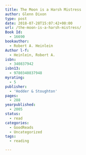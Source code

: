```yaml
---
title: The Moon is a Harsh Mistress
author: Glenn Dixon
type: post
date: 2018-07-28T15:07:42+00:00
url: /the-moon-is-a-harsh-mistress/
Book Id:
  - 16690
bookauthor:
  - Robert A. Heinlein
Author l-f:
  - Heinlein, Robert A.
isbn:
  - 340837942
isbn13:
  - 9780340837948
myrating:
  - 5
publisher:
  - 'Hodder & Stoughton'
pages:
  - 288
yearpublished:
  - 2005
status:
  - read
categories:
  - GoodReads
  - Uncategorized
tags:
  - reading

---
```


